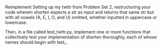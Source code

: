 Reimplement Setting up my twttr from Problem Set 2, restructuring your code wherein shorten expects a str as input and returns that same str but with all vowels (A, E, I, O, and U) omitted, whether inputted in uppercase or lowercase.

Then, in a file called test_twttr.py, implement one or more functions that collectively test your implementation of shorten thoroughly, each of whose names should begin with test_.
